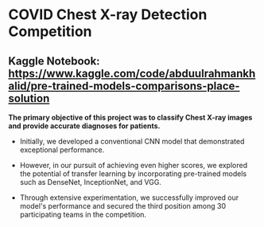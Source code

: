 # **COVID Chest X-ray Detection Competition**
## Kaggle Notebook: https://www.kaggle.com/code/abduulrahmankhalid/pre-trained-models-comparisons-place-solution
**The primary objective of this project was to classify Chest X-ray images and provide accurate diagnoses for patients.**
- Initially, we developed a conventional CNN model that demonstrated exceptional performance.

-  However, in our pursuit of achieving even higher scores, we explored the potential of transfer learning by incorporating pre-trained models such as DenseNet, InceptionNet, and VGG.

-   Through extensive experimentation, we successfully improved our model's performance and secured the third position among 30 participating teams in the competition.
